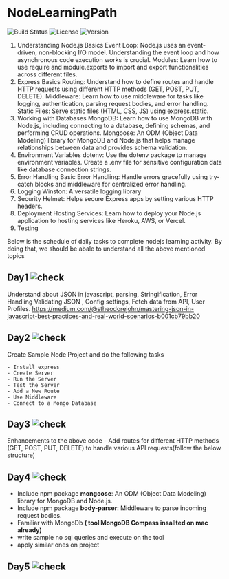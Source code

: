 # NodeLearningPath

![Build Status](https://img.shields.io/badge/build-passing-brightgreen)
![License](https://img.shields.io/badge/license-MIT-blue)
![Version](https://img.shields.io/badge/version-1.0.0-orange)

1. Understanding Node.js Basics
   Event Loop: Node.js uses an event-driven, non-blocking I/O model. Understanding the event loop and how asynchronous code execution works is crucial.
   Modules: Learn how to use require and module.exports to import and export functionalities across different files.
2. Express Basics
     Routing: Understand how to define routes and handle HTTP requests using different HTTP methods (GET, POST, PUT, DELETE).
     Middleware: Learn how to use middleware for tasks like logging, authentication, parsing request bodies, and error handling.
     Static Files: Serve static files (HTML, CSS, JS) using express.static.
3. Working with Databases
     MongoDB: Learn how to use MongoDB with Node.js, including connecting to a database, defining schemas, and performing CRUD operations.
     Mongoose: An ODM (Object Data Modeling) library for MongoDB and Node.js that helps manage relationships between data and provides schema validation.
4. Environment Variables
    dotenv: Use the dotenv package to manage environment variables. Create a .env file for sensitive configuration data like database connection strings.
5. Error Handling
      Basic Error Handling: Handle errors gracefully using try-catch blocks and middleware for centralized error handling.
6. Logging
   Winston: A versatile logging library
7. Security
    Helmet: Helps secure Express apps by setting various HTTP headers.
9. Deployment
    Hosting Services: Learn how to deploy your Node.js application to hosting services like Heroku, AWS, or Vercel.
10. Testing


Below is the schedule of daily tasks to complete nodejs learning activity. By doing that, we should be abale to understand all the above mentioned topics

## Day1  ![check](https://img.shields.io/badge/-green.svg?style=for-the-badge&labelColor=gray&color=green)

Understand about JSON in javascript, parsing, Stringification, Error Handling Validating JSON , Config settings, Fetch data from API, User Profiles.
   https://medium.com/@stheodorejohn/mastering-json-in-javascript-best-practices-and-real-world-scenarios-b001cb79bb20

## Day2  ![check](https://img.shields.io/badge/-green.svg?style=for-the-badge&labelColor=gray&color=green)

Create Sample Node Project  and do the following tasks

    - Install express
    - Create Server 
    - Run the Server
    - Test the Server
    - Add a New Route
    - Use Middleware
    - Connect to a Mongo Database


## Day3 ![check](https://img.shields.io/badge/-green.svg?style=for-the-badge&labelColor=gray&color=green)

Enhancements to the above code
    - Add routes for different HTTP methods (GET, POST, PUT, DELETE) to handle various API requests(follow the below structure)
    

## Day4 ![check](https://img.shields.io/badge/-green.svg?style=for-the-badge&labelColor=gray&color=blue)

- Include npm package __mongoose__: An ODM (Object Data Modeling) library for MongoDB and Node.js.
- Include npm package  __body-parser__: Middleware to parse incoming request bodies.
- Familiar with MongoDb __( tool MongoDB Compass insallted on mac already)__
- write sample no sql queries and execute on the tool
- apply similar ones on project

## Day5 ![check](https://img.shields.io/badge/-green.svg?style=for-the-badge&labelColor=gray&color=blue)
  
    



